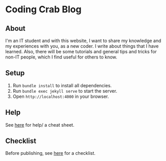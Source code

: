 # Coding Crab Blog

## About

I'm an IT student and with this website, I want to share my knowledge and my experiences with you, as a new coder. I write about things that I have learned. Also, there will be some tutorials and general tips and tricks for non-IT people, which I find useful for others to know.

## Setup

1. Run `bundle install` to install all dependencies.
2. Run `bundle exec jekyll serve` to start the server.
3. Open `http://localhost:4000` in your browser.

## Help

See [here](help.md) for help/ a cheat sheet.

## Checklist

Before publishing, see [here](checklist.md) for a checklist.
